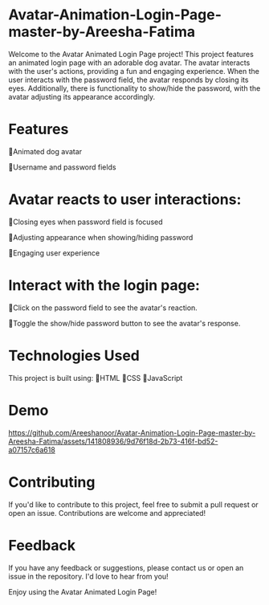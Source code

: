# Avatar-Animation-Login-Page-master-by-Areesha-Fatima

Welcome to the Avatar Animated Login Page project! This project features an animated login page with an adorable dog avatar. The avatar interacts with the user's actions, providing a fun and engaging experience. When the user interacts with the password field, the avatar responds by closing its eyes. Additionally, there is functionality to show/hide the password, with the avatar adjusting its appearance accordingly.

# Features

🔹Animated dog avatar

🔹Username and password fields

# Avatar reacts to user interactions:
🔹Closing eyes when password field is focused

🔹Adjusting appearance when showing/hiding password

🔹Engaging user experience
# Interact with the login page:
🔹Click on the password field to see the avatar's reaction.

🔹Toggle the show/hide password button to see the avatar's response.
# Technologies Used
This project is built using:
🔹HTML
🔹CSS
🔹JavaScript
# Demo




https://github.com/Areeshanoor/Avatar-Animation-Login-Page-master-by-Areesha-Fatima/assets/141808936/9d76f18d-2b73-416f-bd52-a07157c6a618


# Contributing
If you'd like to contribute to this project, feel free to submit a pull request or open an issue. Contributions are welcome and appreciated!

# Feedback
If you have any feedback or suggestions, please contact us or open an issue in the repository. I'd love to hear from you!

Enjoy using the Avatar Animated Login Page!
